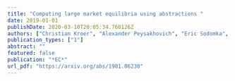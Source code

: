 ```yaml
---
title: "Computing large market equilibria using abstractions "
date: 2019-01-01
publishDate: 2020-03-10T20:05:34.760126Z
authors: ["Christian Kroer", "Alexander Peysakhovich", "Eric Sodomka", "Nicolas E Stier-Moses"]
publication_types: ["1"]
abstract: ""
featured: false
publication: "*EC*"
url_pdf: "https://arxiv.org/abs/1901.06230"
---
```


